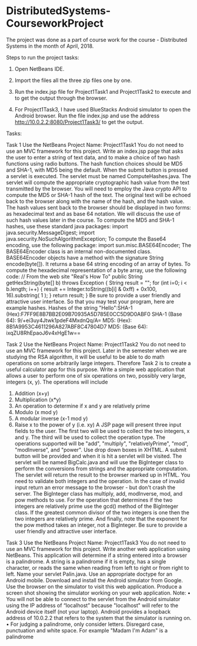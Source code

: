 # DistributedSystems-CourseworkProject
The project was done as a part of course work for the course - Distributed Systems in the month of April, 2018.

Steps to run the project tasks:

1) Open NetBeans IDE.

2) Import the files all the three zip files one by one.

3) Run the index.jsp file for Project1Task1 and Project1Task2 to execute and to get the output through the browser.

4) For Project1Task3, I have used BlueStacks Android simulator to open the Android browser. Run the file index.jsp and use the address http://10.0.2.2:8080/Project1Task3/ to get the output. 

Tasks:

Task 1
Use the NetBeans Project Name: Project1Task1
You do not need to use an MVC framework for this project.
Write an index.jsp page that asks the user to enter a string of text data, and to make
a choice of two hash functions using radio buttons. The hash function choices should
be MD5 and SHA-1, with MD5 being the default. When the submit button is pressed a
servlet is executed. The servlet must be named ComputeHashes.java. The servlet will
compute the appropriate cryptographic hash value from the text transmitted by the
browser. You will need to employ the Java crypto API to compute the MD5 or SHA-1
hash of the text. The original text will be echoed back to the browser along with the
name of the hash, and the hash value. The hash values sent back to the browser
should be displayed in two forms: as hexadecimal text and as base 64 notation. We
will discuss the use of such hash values later in the course.
To compute the MD5 and SHA-1 hashes, use these standard java packages:
import java.security.MessageDigest;
import java.security.NoSuchAlgorithmException;
To compute the Base64 encoding, use the following package:
import sun.misc.BASE64Encoder;
The BASE64Encoder class is an internal non-documented class. BASE64Encoder
objects have a method with the signature String encode(byte[]). It returns a base 64
string encoding of an array of bytes.
To compute the hexadecimal representation of a byte array, use the following code:
// From the web site "Real's How To"
public String getHexString(byte[] b) throws Exception {
String result = "";
for (int i=0; i < b.length; i++) {
result += Integer.toString((b[i] & 0xff) + 0x100, 16).substring( 1 );
}
return result;
}
Be sure to provide a user friendly and attractive user interface.
So that you may test your program, here are example hashes.
Hashes of the string "Hello":SHA-1 (Hex):F7FF9E8B7BB2E09B70935A5D785E0CC5D9D0ABF0
SHA-1 (Base 64): 9/+ei3uy4Jtwk1pdeF4MxdnQq/A=
MD5: (Hex): 8B1A9953C4611296A827ABF8C47804D7
MD5: (Base 64): ixqZU8RhEpaoJ6v4xHgE1w==


Task 2
Use the NetBeans Project Name: Project1Task2
You do not need to use an MVC framework for this project.
Later in the semester when we are studying the RSA algorithm, it will be useful to be
able to do math operations on some arbitrarily large integers. Therefore Task 2 is to
create a useful calculator app for this purpose.
Write a simple web application that allows a user to perform one of six operations on
two, possibly very large, integers (x, y). The operations will include
1. Addition (x+y)
2. Multiplication (x*y)
3. An operation to determine if x and y are relatively prime
4. Modulo (x mod y)
5. A modular inverse (x-1 mod y)
6. Raise x to the power of y (i.e. xy)
A JSP page will present three input fields to the user. The first two will be used to
collect the two integers, x and y. The third will be used to collect the operation type.
The operations supported will be "add", "multiply", "relativelyPrime", "mod",
"modInverse", and "power". Use drop down boxes in XHTML. A submit button will be
provided and when it is hit a servlet will be visited. The servlet will be named
BigCalc.java and will use the BigInteger class to perform the conversions from strings
and the appropriate computation. The servlet will return the result to the browser
marked up in HTML. You need to validate both integers and the operation. In the case
of invalid input return an error message to the browser - but don't crash the server.
The BigInteger class has multiply, add, modInverse, mod, and pow methods to use. For
the operation that determines if the two integers are relatively prime use the gcd()
method of the BigInteger class. If the greatest common divisor of the two integers is
one then the two integers are relatively prime. And finally, note that the exponent for
the pow method takes an integer, not a BigInteger.
Be sure to provide a user friendly and attractive user interface.


Task 3
Use the NetBeans Project Name: Project1Task3
You do not need to use an MVC framework for this project.
Write another web application using NetBeans. This application will determine if a
string entered into a browser is a palindrome. A string is a palindrome if it is empty,
has a single character, or reads the same when reading from left to right or from right
to left. Name your servlet Palin.java. Use an appropriate doctype for an Android
mobile.
Download and install the Android simulator from Google. Use the browser on the
simulator to visit this web application.
Produce a screen shot showing the simulator working on your web application.
Note:
• You will not be able to connect to the servlet from the Android simulator using
the IP address of “localhost” because "localhost" will refer to the Android device
itself (not your laptop). Android provides a loopback address of 10.0.2.2 that
refers to the system that the simulator is running on.
• For judging a palindrome, only consider letters. Disregard case, punctuation and
white space. For example "Madam I'm Adam" is a palindrome
